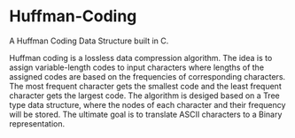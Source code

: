 # Huffman-Coding
A Huffman Coding Data Structure built in C.

Huffman coding is a lossless data compression algorithm. The idea is to assign variable-length codes to input characters where lengths of the assigned codes are based on the frequencies of corresponding characters. The most frequent character gets the  smallest code and the least frequent character gets the largest code. The algorithm is desiged based on a Tree type data structure, where the nodes of each character and their frequency will be stored. The ultimate goal is to translate ASCII characters to a Binary representation.
